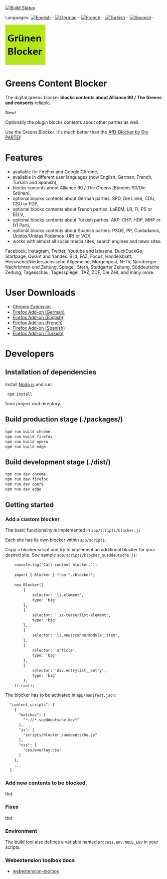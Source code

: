 [![Build Status](https://travis-ci.com/keinepartei/gruenen-blocker-plugin.svg?branch=master)](https://travis-ci.com/keinepartei/gruenen-blocker-plugin)

Languages:
[![English](https://github.com/madebybowtie/FlagKit/blob/master/Assets/SVG/GB.svg)](README.md) -
[![German](https://github.com/madebybowtie/FlagKit/blob/master/Assets/SVG/DE.svg)](README.de.md) -
[![French](https://github.com/madebybowtie/FlagKit/blob/master/Assets/SVG/FR.svg)](README.fr.md) -
[![Turkish](https://github.com/madebybowtie/FlagKit/blob/master/Assets/SVG/TR.svg)](README.tr.md) -
[![Spanish](https://github.com/madebybowtie/FlagKit/blob/master/Assets/SVG/ES.svg)](README.es.md) -

![Greens Content Blocker](app/images/icon-128.png)

# Greens Content Blocker

The digital greens blocker **blocks contents about Alliance 90 / The Greens and consorts** reliable.

New!

Optionally the plugin blocks contents about other parties as well.

Use the Greens Blocker. It's much better than the [AfD-Blocker by Die PARTEI](https://github.com/dieparteidiepartei/afd-blocker-plugin)!

# Features

- available for FireFox and Google Chrome,
- available in different user languages (now English, German, French, Turkish and Spanish),
- blocks contents about Alliance 90 / The Greens (Bündnis 90/Die Grünen),
- optional blocks contents about German parties: SPD, Die Linke, CDU, CSU or FDP,
- optional blocks contents about French parties: LaREM, LR, FI, PS or EELV,
- optional blocks contents about Turkish parties: AKP, CHP, HDP, MHP or İYİ Parti,
- optional blocks contents about Spanish parties: PSOE, PP, Cuidadanos, Unidos/Unidas Podemos (UP) or VOX,
- works with almost all social media sites, search engines and news sites:

Facebook, Instagram, Twitter, Youtube and Izlesene. DuckDuckGo, Startpage, Qwant and Yandex. Bild, FAZ, Focus, Handelsblatt, Hessische/Niedersächsische Allgemeine, Morgenpost, N-TV, Nürnberger Nachrichten und Zeitung, Spiegel, Stern, Stuttgarter Zeitung, Süddeutsche Zeitung, Tagesschau, Tagesspiegel, TAZ, ZDF, Die Zeit, and many more.

# User Downloads

- [Chrome Extension](https://chrome.google.com/webstore/detail/gr%C3%BCnen-blocker/hhpcjimcpbbihmamgphcafoeohhblmpo)
- [Firefox Add-on (German)](https://addons.mozilla.org/de/firefox/addon/gr%C3%BCnen-content-blocker/)
- [Firefox Add-on (English)](https://addons.mozilla.org/en-US/firefox/addon/gr%C3%BCnen-content-blocker/)
- [Firefox Add-on (French)](https://addons.mozilla.org/fr/firefox/addon/gr%C3%BCnen-content-blocker/)
- [Firefox Add-on (Spanish)](https://addons.mozilla.org/es/firefox/addon/gr%C3%BCnen-content-blocker/)
- [Firefox Add-on (Turkish)](https://addons.mozilla.org/tr/firefox/addon/gr%C3%BCnen-content-blocker/)

# Developers

## Installation of dependencies

Install [Node.js](https://nodejs.org/en/) and run:

	 npm install
	 
from project root directory.

## Build production stage (./packages/)

    npm run build chrome
    npm run build firefox
    npm run build opera
    npm run build edge

## Build development stage (./dist/)

    npm run dev chrome
    npm run dev firefox
    npm run dev opera
    npm run dev edge

## Getting started

### Add a custom blocker

The basic functionality is implemented in `app/scripts/blocker.js`

Each site has its own blocker within `app/scripts`.

Copy a blocker script and try to implement an additional blocker for your desired site. See sample `app/scripts/blocker_sueddeutsche.js`:

		console.log("Call content blocker.");
		
		import { Blocker } from "./blocker";
		
		new Blocker([
		    {
		        selector: 'li.element',
		        type: 'big'
		    },
		    {
		        selector: '.sz-teaserlist-element',
		        type: 'big'
		    },
		    {
		        selector: 'li.newsscannermodule__item',
		    },
		    {
		        selector: 'article',
		        type: 'big'
		    },
		    {
		        selector: 'div.entrylist__entry',
		        type: 'big'
		    },
		]).run();

The blocker has to be activated in `app/manifest.json`:

      "content_scripts": [
        {
          "matches": [
            "*://*.sueddeutsche.de/*"
          ],
          "js": [
            "scripts/blocker_sueddeutsche.js"
          ],
          "css": [
            "css/overlay.css"
          ]
        },
        ...
      ]

### Add new contents to be blocked.

tbd.

### Fixes

tbd.

### Environment

The build tool also defines a variable named `process.env.NODE_ENV` in your scripts.

### Webextension toolbox docs

* [webextension-toolbox](https://github.com/HaNdTriX/webextension-toolbox)
